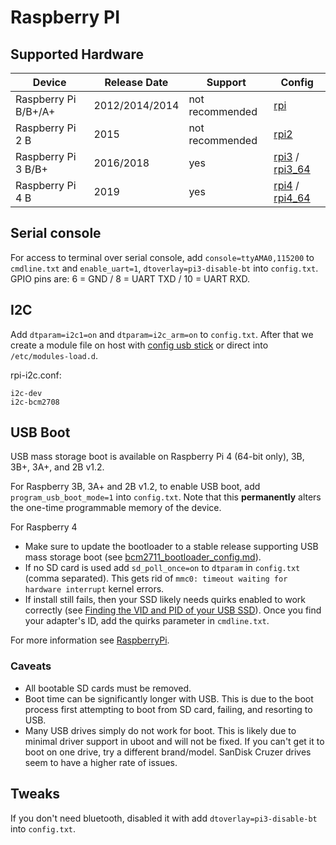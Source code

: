# Raspberry PI

## Supported Hardware

| Device              | Release Date  | Support         | Config             |
|---------------------|---------------|-----------------|--------------------|
| Raspberry Pi B/B+/A+|2012/2014/2014 | not recommended | [rpi](../../../buildroot-external/configs/rpi_defconfig)              |
| Raspberry Pi 2 B    |2015           | not recommended | [rpi2](../../../buildroot-external/configs/rpi2_defconfig)             |
| Raspberry Pi 3 B/B+ |2016/2018      | yes             | [rpi3](../../../buildroot-external/configs/rpi3_defconfig) / [rpi3_64](../../../buildroot-external/configs/rpi3_64_defconfig) |
| Raspberry Pi 4 B    |2019           | yes             | [rpi4](../../../buildroot-external/configs/rpi4_defconfig) / [rpi4_64](../../../buildroot-external/configs/rpi4_64_defconfig) |

## Serial console

For access to terminal over serial console, add `console=ttyAMA0,115200` to `cmdline.txt` and `enable_uart=1`, `dtoverlay=pi3-disable-bt` into `config.txt`. GPIO pins are: 6 = GND / 8 = UART TXD / 10 = UART RXD.

## I2C

Add `dtparam=i2c1=on` and `dtparam=i2c_arm=on` to `config.txt`. After that we create a module file on host with [config usb stick][config] or direct into `/etc/modules-load.d`.

rpi-i2c.conf:
```
i2c-dev
i2c-bcm2708
```

## USB Boot

USB mass storage boot is available on Raspberry Pi 4 (64-bit only), 3B, 3B+, 3A+, and 2B v1.2.

For Raspberry 3B, 3A+ and 2B v1.2, to enable USB boot, add `program_usb_boot_mode=1` into `config.txt`. Note that this **permanently** alters the one-time programmable memory of the device.

For Raspberry 4

* Make sure to update the bootloader to a stable release supporting USB mass storage boot (see [bcm2711_bootloader_config.md](https://www.raspberrypi.org/documentation/hardware/raspberrypi/bcm2711_bootloader_config.md#usbmassstorageboot)). 
* If no SD card is used add `sd_poll_once=on` to `dtparam` in `config.txt` (comma separated). This gets rid of `mmc0: timeout waiting for hardware interrupt` kernel errors.
* If install still fails, then your SSD likely needs quirks enabled to work correctly (see [Finding the VID and PID of your USB SSD](https://www.raspberrypi.org/forums/viewtopic.php?t=245931)). Once you find your adapter's ID, add the quirks parameter in `cmdline.txt`. 

For more information see [RaspberryPi](https://www.raspberrypi.org/documentation/hardware/raspberrypi/bootmodes/msd.md).

### Caveats

* All bootable SD cards must be removed.
* Boot time can be significantly longer with USB. This is due to the boot process first attempting to boot from SD card, failing, and resorting to USB.
* Many USB drives simply do not work for boot. This is likely due to minimal driver support in uboot and will not be fixed. If you can't get it to boot on one drive, try a different brand/model. SanDisk Cruzer drives seem to have a higher rate of issues.

## Tweaks

If you don't need bluetooth, disabled it with add `dtoverlay=pi3-disable-bt` into `config.txt`.

[config]: ../../configuration.md#automatic
